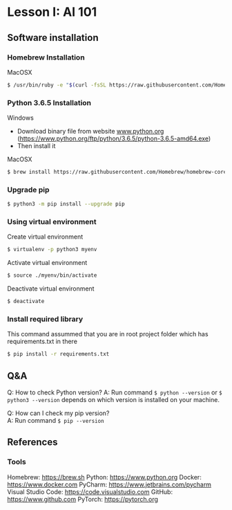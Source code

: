 # Lesson I: AI 101

## Software installation

### Homebrew Installation
MacOSX
```bash
$ /usr/bin/ruby -e "$(curl -fsSL https://raw.githubusercontent.com/Homebrew/install/master/install)"
``` 

### Python 3.6.5 Installation
Windows
- Download binary file from website www.python.org (https://www.python.org/ftp/python/3.6.5/python-3.6.5-amd64.exe)
- Then install it

MacOSX
```bash
$ brew install https://raw.githubusercontent.com/Homebrew/homebrew-core/f2a764ef944b1080be64bd88dca9a1d80130c558/Formula/python.rb
```

### Upgrade pip 
```bash
$ python3 -m pip install --upgrade pip
```

### Using virtual environment
Create virtual environment
```bash
$ virtualenv -p python3 myenv
```

Activate virtual environment
```bash
$ source ./myenv/bin/activate
```

Deactivate virtual environment
```bash
$ deactivate
```

### Install required library
This command assummed that you are in root project folder which has requirements.txt in there
```bash
$ pip install -r requirements.txt
```

## Q&A
Q: How to check Python version?
A: Run command ```$ python --version``` or ```$ python3 --version``` depends on which version is installed on your machine.

Q: How can I check my pip version?  
A: Run command ```$ pip --version```

## References

### Tools
Homebrew: https://brew.sh
Python: https://www.python.org
Docker: https://www.docker.com
PyCharm: https://www.jetbrains.com/pycharm
Visual Studio Code: https://code.visualstudio.com
GitHub: https://www.github.com
PyTorch: https://pytorch.org
